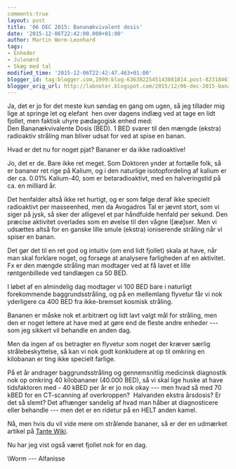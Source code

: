 ```yaml
---
comments:true
layout: post
title: '06 DEC 2015: Bananækvivalent dosis'
date: '2015-12-06T22:42:00.000+01:00'
author: Martin Worm-Leonhard
tags:
- Enheder
- Julenørd
- Skæg med tal
modified_time: '2015-12-06T22:42:47.463+01:00'
blogger_id: tag:blogger.com,1999:blog-6363822545143881814.post-8231846175726680507
blogger_orig_url: http://labnoter.blogspot.com/2015/12/06-dec-2015-banankvivalent-dosis.html
---
```


Ja, det er jo for det meste kun søndag en gang om ugen, så jeg tillader
mig lige at springe let og elefant  hen over dagens indlæg ved at tage
en lidt fjollet, men faktisk uhyre pædagogisk enhed med:  
Den Bananækvivalente Dosis (BED). 1 BED svarer til den mængde (ekstra)
radioaktiv stråling man bliver udsat for ved at spise en banan.

Hvad er det nu for noget pjat? Bananer er da ikke radioaktive!

Jo, det er de. Bare ikke ret meget. Som Doktoren ynder at fortælle folk,
så er bananer ret rige på Kalium, og i den naturlige isotopfordeling af
kalium er der ca. 0.01% Kalium-40, som er betaradioaktivt, med en
halveringstid på ca. en milliard år. 

Det henfalder altså ikke ret
hurtigt, og er som følge deraf ikke specielt radioaktivt per masseenhed,
men da Avogadros Tal er jævnt stort, som vi siger på jysk, så sker der
alligevel et par håndfulde henfald per sekund. Den præcise aktivitet
overlades som en øvelse til den vågne l\[æø\]ser. Men vi udsættes altså
for en ganske lille smule (ekstra) ioniserende stråling når vi spiser en
banan.

Det gør det til en ret god og intuitiv (om end lidt fjollet) skala at
have, når man skal forklare noget, og forsøge at analysere farligheden
af en aktivitet. Fx er den mængde stråling man modtager ved at få lavet
et lille røntgenbillede ved tandlægen ca 50 BED.  

I løbet af en
almindelig dag modtager vi 100 BED bare i naturligt forekommende
baggrundsstråling, og på en mellemlang flyvetur får vi nok yderligere ca
400 BED fra ikke-bremset kosmisk stråling.

Bananen er måske nok et arbitrært og lidt lavt valgt mål for stråling,
men den er noget lettere at have med at gøre end de fleste andre enheder
--- som jeg sikkert vil behandle en anden dag.

Men da ingen af os betragter en flyvetur som noget der kræver særlig
strålebeskyttelse, så kan vi nok godt konkludere at op til omkring en
kilobanan er ting ikke specielt farlige.

På et år andrager baggrundsstråling og gennemsnitlig medicinsk
diagnostik nok op omkring 40 kilobananer (40.000 BED), så vi skal lige
huske at have tidsfaktoren med - 40 kBED per år er jo nok okay --- men hvad så med 70
kBED for en CT-scanning af overkroppen?  Halvanden ekstra årsdosis? Er
det så slemt? Det afhænger sandelig af hvad man håber at diagnosticere
eller behandle --- men det er en ridetur på en HELT anden kamel.

Nå, men hvis du vil vide mere om strålende bananer, så er der en
udmærket artikel på [Tante
Wiki](https://en.wikipedia.org/wiki/Banana_equivalent_dose).

Nu har jeg vist også været fjollet nok for en dag.

\\Worm --- Alfanisse
